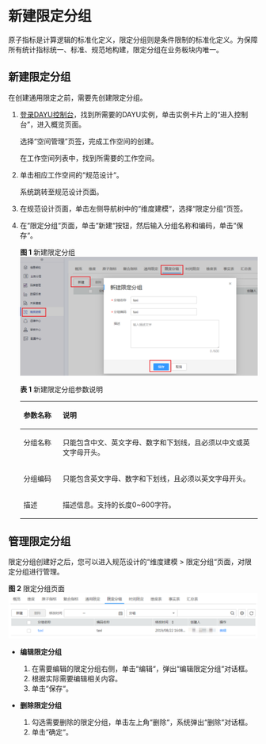 # 新建限定分组<a name="dayu_01_0613"></a>

原子指标是计算逻辑的标准化定义，限定分组则是条件限制的标准化定义。为保障所有统计指标统一、标准、规范地构建，限定分组在业务板块内唯一。

## 新建限定分组<a name="zh-cn_topic_0169427441_section1366014219584"></a>

在创建通用限定之前，需要先创建限定分组。

1.  [登录DAYU控制台](https://console.huaweicloud.com/dayu/)，找到所需要的DAYU实例，单击实例卡片上的“进入控制台”，进入概览页面。

    选择“空间管理”页签，完成工作空间的创建。

    在工作空间列表中，找到所需要的工作空间。


1.  单击相应工作空间的“规范设计“。

    系统跳转至规范设计页面。


1.  在规范设计页面，单击左侧导航树中的“维度建模“，选择“限定分组“页签。
2.  在“限定分组“页面，单击“新建“按钮，然后输入分组名称和编码，单击“保存“。

    **图 1**  新建限定分组<a name="zh-cn_topic_0169427441_fig3209183216514"></a>  
    ![](figures/新建限定分组.png "新建限定分组")

    **表 1**  新建限定分组参数说明

    <a name="zh-cn_topic_0169427441_table142331453165916"></a>
    <table><thead align="left"><tr id="zh-cn_topic_0169427441_row323485355919"><th class="cellrowborder" valign="top" width="16.509999999999998%" id="mcps1.2.3.1.1"><p id="zh-cn_topic_0169427441_p323425355917"><a name="zh-cn_topic_0169427441_p323425355917"></a><a name="zh-cn_topic_0169427441_p323425355917"></a>参数名称</p>
    </th>
    <th class="cellrowborder" valign="top" width="83.49%" id="mcps1.2.3.1.2"><p id="zh-cn_topic_0169427441_p8234145319594"><a name="zh-cn_topic_0169427441_p8234145319594"></a><a name="zh-cn_topic_0169427441_p8234145319594"></a>说明</p>
    </th>
    </tr>
    </thead>
    <tbody><tr id="zh-cn_topic_0169427441_row92340532595"><td class="cellrowborder" valign="top" width="16.509999999999998%" headers="mcps1.2.3.1.1 "><p id="zh-cn_topic_0169427441_p523415311591"><a name="zh-cn_topic_0169427441_p523415311591"></a><a name="zh-cn_topic_0169427441_p523415311591"></a>分组名称</p>
    </td>
    <td class="cellrowborder" valign="top" width="83.49%" headers="mcps1.2.3.1.2 "><p id="zh-cn_topic_0169427441_p67042514383"><a name="zh-cn_topic_0169427441_p67042514383"></a><a name="zh-cn_topic_0169427441_p67042514383"></a>只能包含中文、英文字母、数字和下划线，且必须以中文或英文字母开头。</p>
    </td>
    </tr>
    <tr id="zh-cn_topic_0169427441_row122346531594"><td class="cellrowborder" valign="top" width="16.509999999999998%" headers="mcps1.2.3.1.1 "><p id="zh-cn_topic_0169427441_p82341653125912"><a name="zh-cn_topic_0169427441_p82341653125912"></a><a name="zh-cn_topic_0169427441_p82341653125912"></a>分组编码</p>
    </td>
    <td class="cellrowborder" valign="top" width="83.49%" headers="mcps1.2.3.1.2 "><p id="zh-cn_topic_0169427441_p770413512389"><a name="zh-cn_topic_0169427441_p770413512389"></a><a name="zh-cn_topic_0169427441_p770413512389"></a>只能包含英文字母、数字和下划线，且必须以英文字母开头。</p>
    </td>
    </tr>
    <tr id="zh-cn_topic_0169427441_row1923475320596"><td class="cellrowborder" valign="top" width="16.509999999999998%" headers="mcps1.2.3.1.1 "><p id="zh-cn_topic_0169427441_p1323418532591"><a name="zh-cn_topic_0169427441_p1323418532591"></a><a name="zh-cn_topic_0169427441_p1323418532591"></a>描述</p>
    </td>
    <td class="cellrowborder" valign="top" width="83.49%" headers="mcps1.2.3.1.2 "><p id="zh-cn_topic_0169427441_p4234195310591"><a name="zh-cn_topic_0169427441_p4234195310591"></a><a name="zh-cn_topic_0169427441_p4234195310591"></a>描述信息。支持的长度0~600字符。</p>
    </td>
    </tr>
    </tbody>
    </table>


## 管理限定分组<a name="zh-cn_topic_0169427441_section9146332479"></a>

限定分组创建好之后，您可以进入规范设计的“维度建模 \> 限定分组“页面，对限定分组进行管理。

**图 2**  限定分组页面<a name="zh-cn_topic_0169427441_fig10601246594"></a>  
![](figures/限定分组页面.png "限定分组页面")

-   **编辑限定分组**
    1.  在需要编辑的限定分组右侧，单击“编辑“，弹出“编辑限定分组“对话框。
    2.  根据实际需要编辑相关内容。
    3.  单击“保存“。

-   **删除限定分组**
    1.  勾选需要删除的限定分组，单击左上角“删除“，系统弹出“删除“对话框。
    2.  单击“确定“。


